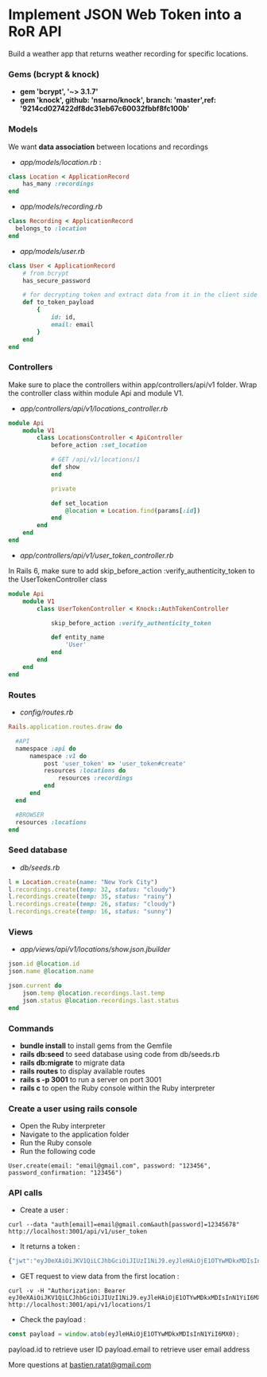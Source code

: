 # Implement JSON Web Token into a RoR API

Build a weather app that returns weather recording for specific locations.

### Gems (bcrypt & knock)
- **gem 'bcrypt', '~> 3.1.7'**
- **gem 'knock', github: 'nsarno/knock', branch: 'master',ref: '9214cd027422df8dc31eb67c60032fbbf8fc100b'**

### Models
We want **data association** between locations and recordings
- *app/models/location.rb* :

``` Ruby
class Location < ApplicationRecord
    has_many :recordings
end
```

- *app/models/recording.rb*
``` Ruby
class Recording < ApplicationRecord
  belongs_to :location
end
```

- *app/models/user.rb*

``` Ruby
class User < ApplicationRecord
    # from bcrypt
    has_secure_password

    # for decrypting token and extract data from it in the client side
    def to_token_payload
        {
            id: id,
            email: email
        }
    end
end
```

### Controllers

Make sure to place the controllers within app/controllers/api/v1 folder. 
Wrap the controller class within module Api and module V1.

- *app/controllers/api/v1/locations_controller.rb*

``` Ruby
module Api
    module V1
        class LocationsController < ApiController
            before_action :set_location

            # GET /api/v1/locations/1
            def show
            end

            private

            def set_location
                @location = Location.find(params[:id])
            end
        end
    end
end
```

- *app/controllers/api/v1/user_token_controller.rb*

In Rails 6, make sure to add skip_before_action :verify_authenticity_token to the UserTokenController class

``` Ruby
module Api
    module V1
        class UserTokenController < Knock::AuthTokenController

            skip_before_action :verify_authenticity_token

            def entity_name
                'User'
            end
        end
    end
end
```

### Routes
- *config/routes.rb*

``` Ruby
Rails.application.routes.draw do

  #API
  namespace :api do
      namespace :v1 do
          post 'user_token' => 'user_token#create'
          resources :locations do
              resources :recordings
          end
      end
  end

  #BROWSER
  resources :locations
end
```

### Seed database
- *db/seeds.rb*

``` Ruby
l = Location.create(name: "New York City")
l.recordings.create(temp: 32, status: "cloudy")
l.recordings.create(temp: 35, status: "rainy")
l.recordings.create(temp: 26, status: "cloudy")
l.recordings.create(temp: 16, status: "sunny")
```

### Views
- *app/views/api/v1/locations/show.json.jbuilder*

``` Ruby
json.id @location.id
json.name @location.name

json.current do
    json.temp @location.recordings.last.temp
    json.status @location.recordings.last.status
end
```

### Commands
- **bundle install** to install gems from the Gemfile
- **rails db:seed** to seed database using code from db/seeds.rb
- **rails db:migrate** to migrate data
- **rails routes** to display available routes
- **rails s -p 3001** to run a server on port 3001
- **rails c** to open the Ruby console within the Ruby interpreter

### Create a user using rails console
- Open the Ruby interpreter
- Navigate to the application folder
- Run the Ruby console
- Run the following code

``` Shell
User.create(email: "email@gmail.com", password: "123456", password_confirmation: "123456")
```

### API calls
- Create a user :

``` Shell
curl --data "auth[email]=email@gmail.com&auth[password]=12345678" http://localhost:3001/api/v1/user_token
```

- It returns a token :

``` JavaScript
{"jwt":"eyJ0eXAiOiJKV1QiLCJhbGciOiJIUzI1NiJ9.eyJleHAiOjE1OTYwMDkxMDIsInN1YiI6MX0.tfnpNhYPLXktO3gDfnLV0hnVznJVuwOU6uhT8PZnPXY"}
```

- GET request to view data from the first location :

``` Shell
curl -v -H "Authorization: Bearer eyJ0eXAiOiJKV1QiLCJhbGciOiJIUzI1NiJ9.eyJleHAiOjE1OTYwMDkxMDIsInN1YiI6MX0.tfnpNhYPLXktO3gDfnLV0hnVznJVuwOU6uhT8PZnPXY" http://localhost:3001/api/v1/locations/1
```

- Check the payload :

``` JavaScript
const payload = window.atob(eyJleHAiOjE1OTYwMDkxMDIsInN1YiI6MX0);
```

payload.id to retrieve user ID
payload.email to retrieve user email address

More questions at bastien.ratat@gmail.com
